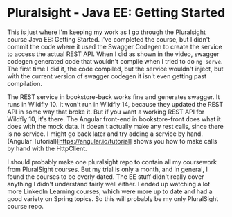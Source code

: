 # Pluralsight - Java EE: Getting Started

This is just where I'm keeping my work as I go through the Pluralsight course 
Java EE: Getting Started.  I've completed the course, but I didn't commit the
code where it used the Swagger Codegen to create the service to access the
actual REST API.  When I did as shown in the video, swagger codegen generated
code that wouldn't compile when I tried to do `ng serve`.  The first time I
did it, the code compiled, but the service wouldn't inject, but with the 
current version of swagger codegen it isn't even getting past compilation.

The REST service in bookstore-back works fine and generates swagger.  It
runs in Wildfly 10.  It won't run in Wildfly 14, because they updated the
REST API in some way that broke it.  But if you want a working REST API for
Wildfly 10, it's there.  The Angular front-end in bookstore-front does what
it does with the mock data.  It doesn't actually make any rest calls, since
there is no service.  I might go back later and try adding a service by
hand.  (Angular Tutorial)[https://angular.io/tutorial] shows you how to 
make calls by hand with the HttpClient.

I should probably make one pluralsight repo to contain all my coursework
from PluralSight courses.  But my trial is only a month, and in general,
I found the courses to be overly dated.  The EE stuff didn't really
cover anything I didn't understand fairly well either.  I ended up
watching a lot more LinkedIn Learning courses, which were more up
to date and had a good variety on Spring topics.  So this will
probably be my only PluralSight course repo.

